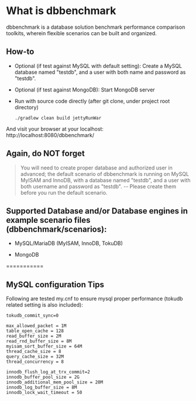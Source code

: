 # What is dbbenchmark

dbbenchmark is a database solution benchmark performance comparison toolkits, wherein flexible scenarios can be built and organized. 

## How-to

*   Optional (if test against MySQL with default setting): Create a MySQL database named "testdb", and a user with both name and password as "testdb".

*   Optional (if test against MongoDB): Start MongoDB server

*   Run with source code directly (after git clone, under project root directory)

	`./gradlew clean build jettyRunWar` 
	
And visit your browser at your localhost: http://localhost:8080/dbbenchmark/


Again, do NOT forget 
------
> You will need to create proper database and authorized user in advanced; the default scenario of dbbenchmark is running on MySQL MyISAM and InnoDB, with a database named "testdb", and a user with both username and password as "testdb". -- Please create them before you run the default scenario.

## Supported Database and/or Database engines in example scenario files (dbbenchmark/scenarios):

*   MySQL/MariaDB (MyISAM, InnoDB, TokuDB)

*   MongoDB

===========

## MySQL configuration Tips

Following are tested my.cnf to ensure mysql proper performance (tokudb related setting is also included):

	tokudb_commit_sync=0

	max_allowed_packet = 1M
	table_open_cache = 128
	read_buffer_size = 2M
	read_rnd_buffer_size = 8M
	myisam_sort_buffer_size = 64M
	thread_cache_size = 8
	query_cache_size = 32M
	thread_concurrency = 8

	innodb_flush_log_at_trx_commit=2
	innodb_buffer_pool_size = 2G
	innodb_additional_mem_pool_size = 20M
	innodb_log_buffer_size = 8M
	innodb_lock_wait_timeout = 50

